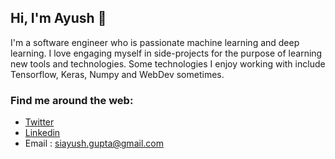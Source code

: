 ## Hi, I'm Ayush 👋

I'm a software engineer who is passionate machine learning and deep learning. I love engaging myself in side-projects for the purpose of learning new tools and technologies. Some technologies I enjoy working with include Tensorflow, Keras, Numpy and WebDev sometimes.

### Find me around the web:
*  [Twitter](https://twitter.com/siAyushh)
* [Linkedin](https://www.linkedin.com/in/siayush)
* Email : siayush.gupta@gmail.com

